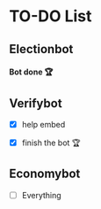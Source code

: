 # TO-DO List

## Electionbot
#### Bot done 🏆

## Verifybot
- [x] help embed
- [x] finish the bot 🏆


## Economybot
- [ ] Everything